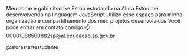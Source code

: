 Meu nome é gabi nitschke
Estou estudando na Alura
Estou me desenvolvendo na linguagem JavaScript
Utilizo esse espaço para minha organização e compartilhamento dos meu projetos desenvolvidos
Você pode entrar em contato comigo 📫
00001088500882sp@al.educacao.sp.gov.br

@alurastartestudante

